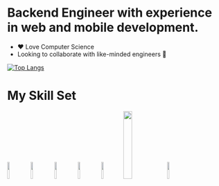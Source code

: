 # Backend Engineer with experience in web and mobile development.


- :heart: Love Computer Science
- Looking to collaborate with like-minded engineers :thinking:
 
[![Top Langs](https://github-readme-stats.vercel.app/api/top-langs/?username=kahlinhenderson)](https://github.com/kahlinhenderson/github-readme-stats)

# My Skill Set

<img src="https://cdn.jsdelivr.net/gh/devicons/devicon/icons/python/python-original.svg" width="10%" height="10%"> <img src="https://cdn.jsdelivr.net/gh/devicons/devicon/icons/django/django-original.svg" width="10%" height="10%"> <img src="https://cdn.jsdelivr.net/gh/devicons/devicon/icons/bash/bash-original.svg" width="10%" height="10%"> <img src="https://cdn.jsdelivr.net/gh/devicons/devicon/icons/html5/html5-original.svg" width="10%" height="10%"> <img src="https://cdn.jsdelivr.net/gh/devicons/devicon/icons/css3/css3-original.svg" width="10%" height="10%"><img src="https://www.django-rest-framework.org/img/logo.png" width="20%" height="20%"><img src="https://cdn.jsdelivr.net/gh/devicons/devicon/icons/git/git-original-wordmark.svg" width="10%" height="10%">






 


